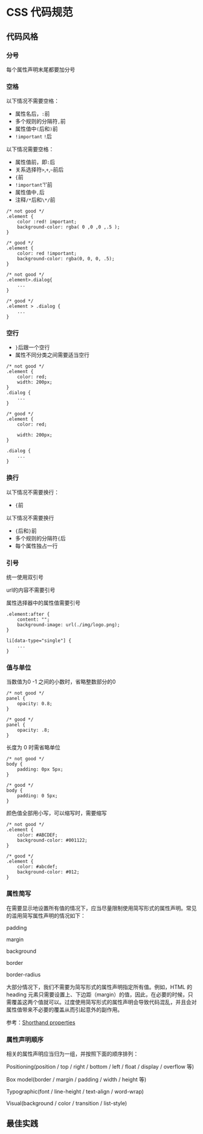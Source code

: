 # CSS 代码规范

## 代码风格
### 分号
每个属性声明末尾都要加分号

### 空格
以下情况不需要空格：

- 属性名后，```:```前
- 多个规则的分隔符```,```前
- 属性值中```(```后和```)```前
- ```!important``` ```!```后

以下情况需要空格：

- 属性值前，即```:```后
- 关系选择符```>```,```+```,```~```前后
- ```{```前
- ```!important```'!'前
- 属性值中```,```后
- 注释```/*```后和```\*/```前

```
/* not good */
.element {
    color :red! important;
    background-color: rgba( 0 ,0 ,0 ,.5 );
}

/* good */
.element {
    color: red !important;
    background-color: rgba(0, 0, 0, .5);
}

/* not good */
.element>.dialog{
    ...
}

/* good */
.element > .dialog {
    ...
}

```

### 空行
- ```}```后跟一个空行
- 属性不同分类之间需要适当空行

```
/* not good */
.element {
    color: red;
    width: 200px;
}
.dialog {
    ...
}

/* good */
.element {
    color: red;
    
    width: 200px;
}

.dialog {
	...
}

```

### 换行
以下情况不需要换行：
- ```{```前

以下情况不需要换行

- ```{```后和```}```前
- 多个规则的分隔符```{```后
- 每个属性独占一行


### 引号
统一使用双引号

url的内容不需要引号

属性选择器中的属性值需要引号

```
.element:after {
    content: "";
    background-image: url(./img/logo.png);
}

li[data-type="single"] {
    ...
}
```

### 值与单位
当数值为0 -1 之间的小数时，省略整数部分的0

```
/* not good */
panel {
    opacity: 0.8;
}

/* good */
panel {
    opacity: .8;
}

```

长度为 0 时需省略单位

```
/* not good */
body {
    padding: 0px 5px;
}

/* good */
body {
    padding: 0 5px;
}

```

颜色值全部用小写，可以缩写时，需要缩写

```
/* not good */
.element {
    color: #ABCDEF;
    background-color: #001122;
}

/* good */
.element {
    color: #abcdef;
    background-color: #012;
}
```

### 属性简写

在需要显示地设置所有值的情况下，应当尽量限制使用简写形式的属性声明。常见的滥用简写属性声明的情况如下：

padding

margin

background

border

border-radius

大部分情况下，我们不需要为简写形式的属性声明指定所有值。例如，HTML 的 heading 元素只需要设置上、下边距（margin）的值，因此，在必要的时候，只需覆盖这两个值就可以。过度使用简写形式的属性声明会导致代码混乱，并且会对属性值带来不必要的覆盖从而引起意外的副作用。

参考：[Shorthand properties](https://developer.mozilla.org/en-US/docs/Web/CSS/Shorthand_properties)

### 属性声明顺序
相关的属性声明应当归为一组，并按照下面的顺序排列：

Positioning(position / top / right / bottom / left / float / display / overflow 等)

Box model(border / margin / padding / width / height 等)

Typographic(font / line-height / text-align / word-wrap)

Visual(background / color / transition / list-style)

## 最佳实践
